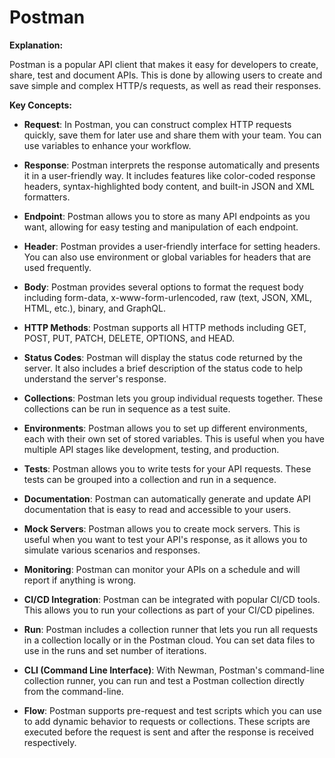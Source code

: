 # Postman

**Explanation:**

Postman is a popular API client that makes it easy for developers to create, share, test and document APIs. This is done by allowing users to create and save simple and complex HTTP/s requests, as well as read their responses.

**Key Concepts:**

- **Request**: In Postman, you can construct complex HTTP requests quickly, save them for later use and share them with your team. You can use variables to enhance your workflow.

- **Response**: Postman interprets the response automatically and presents it in a user-friendly way. It includes features like color-coded response headers, syntax-highlighted body content, and built-in JSON and XML formatters.

- **Endpoint**: Postman allows you to store as many API endpoints as you want, allowing for easy testing and manipulation of each endpoint.

- **Header**: Postman provides a user-friendly interface for setting headers. You can also use environment or global variables for headers that are used frequently.

- **Body**: Postman provides several options to format the request body including form-data, x-www-form-urlencoded, raw (text, JSON, XML, HTML, etc.), binary, and GraphQL.

- **HTTP Methods**: Postman supports all HTTP methods including GET, POST, PUT, PATCH, DELETE, OPTIONS, and HEAD.

- **Status Codes**: Postman will display the status code returned by the server. It also includes a brief description of the status code to help understand the server's response.

- **Collections**: Postman lets you group individual requests together. These collections can be run in sequence as a test suite.

- **Environments**: Postman allows you to set up different environments, each with their own set of stored variables. This is useful when you have multiple API stages like development, testing, and production.

- **Tests**: Postman allows you to write tests for your API requests. These tests can be grouped into a collection and run in a sequence.

- **Documentation**: Postman can automatically generate and update API documentation that is easy to read and accessible to your users.

- **Mock Servers**: Postman allows you to create mock servers. This is useful when you want to test your API's response, as it allows you to simulate various scenarios and responses.

- **Monitoring**: Postman can monitor your APIs on a schedule and will report if anything is wrong.

- **CI/CD Integration**: Postman can be integrated with popular CI/CD tools. This allows you to run your collections as part of your CI/CD pipelines.

- **Run**: Postman includes a collection runner that lets you run all requests in a collection locally or in the Postman cloud. You can set data files to use in the runs and set number of iterations.

- **CLI (Command Line Interface)**: With Newman, Postman's command-line collection runner, you can run and test a Postman collection directly from the command-line.

- **Flow**: Postman supports pre-request and test scripts which you can use to add dynamic behavior to requests or collections. These scripts are executed before the request is sent and after the response is received respectively.